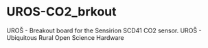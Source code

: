 # UROS-CO2_brkout
UROŠ - Breakout board for the Sensirion SCD41 CO2 sensor. UROŠ - Ubiquitous Rural Open Science Hardware
